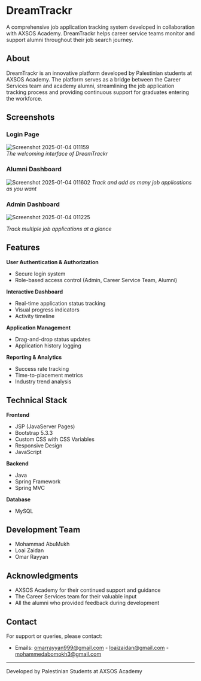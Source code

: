 # DreamTrackr

A comprehensive job application tracking system developed in collaboration with AXSOS Academy. DreamTrackr helps career service teams monitor and support alumni throughout their job search journey.

## About

DreamTrackr is an innovative platform developed by Palestinian students at AXSOS Academy. The platform serves as a bridge between the Career Services team and academy alumni, streamlining the job application tracking process and providing continuous support for graduates entering the workforce.

## Screenshots

### Login Page
![Screenshot 2025-01-04 011159](https://github.com/user-attachments/assets/e98de9ed-4591-4ce6-85ee-17d7553d5fcc)  
*The welcoming interface of DreamTrackr*

### Alumni Dashboard
![Screenshot 2025-01-04 011602](https://github.com/user-attachments/assets/0c26b111-45b9-4b6e-a4e8-09339990444c)
*Track and add as many job applications as you want*

### Admin Dashboard
![Screenshot 2025-01-04 011225](https://github.com/user-attachments/assets/f48ad9a7-f49e-4c33-9451-d8442b7a78a0)

*Track multiple job applications at a glance*

## Features

**User Authentication & Authorization**
- Secure login system
- Role-based access control (Admin, Career Service Team, Alumni)

**Interactive Dashboard**
- Real-time application status tracking
- Visual progress indicators
- Activity timeline

**Application Management**
- Drag-and-drop status updates
- Application history logging

**Reporting & Analytics**
- Success rate tracking
- Time-to-placement metrics
- Industry trend analysis

## Technical Stack

**Frontend**
- JSP (JavaServer Pages)
- Bootstrap 5.3.3
- Custom CSS with CSS Variables
- Responsive Design
- JavaScript

**Backend**
- Java
- Spring Framework
- Spring MVC

**Database**
- MySQL

## Development Team

- Mohammad AbuMukh
- Loai Zaidan
- Omar Rayyan

## Acknowledgments

- AXSOS Academy for their continued support and guidance
- The Career Services team for their valuable input
- All the alumni who provided feedback during development

## Contact

For support or queries, please contact:
- Emails: omarrayyan999@gmail.com - loaizaidan@gmail.com - mohammedabomokh3@gmail.com 

---

Developed by Palestinian Students at AXSOS Academy
